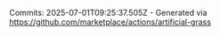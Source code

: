Commits: 2025-07-01T09:25:37.505Z - Generated via https://github.com/marketplace/actions/artificial-grass
<br>
